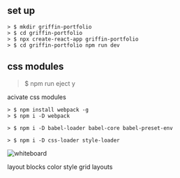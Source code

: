 ## set up
```
> $ mkdir griffin-portfolio 
> $ cd griffin-portfolio 
> $ npx create-react-app griffin-portfolio 
> $ cd griffin-portfolio npm run dev
```

## css modules
> $ npm run eject
> y

acivate css modules
```
> $ npm install webpack -g  
> $ npm i -D webpack 

> $ npm i -D babel-loader babel-core babel-preset-env   

> $ npm i -D css-loader style-loader
```

![whiteboard](images/whiteboard.png)

layout blocks
color
style
grid layouts

